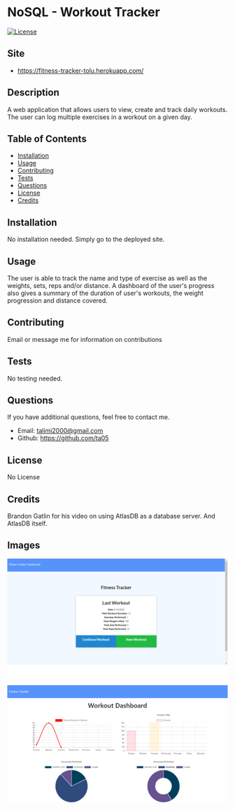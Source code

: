 #  NoSQL - Workout Tracker

[![License](https://img.shields.io/badge/license-None-green.svg)](https://shields.io/)

## Site

-   https://fitness-tracker-tolu.herokuapp.com/

## Description

A web application that allows users to view, create and track daily workouts. The user can log multiple exercises in a workout on a given day.

## Table of Contents

-   [Installation](#installation)
-   [Usage](#usage)
-   [Contributing](#contributing)
-   [Tests](#tests)
-   [Questions](#questions)
-   [License](#license)
-   [Credits](#credits)

## Installation

No installation needed. Simply go to the deployed site.

## Usage

The user is able to track the name and type of exercise as well as the weights, sets, reps and/or distance. A dashboard of the user's progress also gives a summary of the duration of user's workouts, the weight progression and distance covered.

## Contributing

Email or message me for information on contributions

## Tests

No testing needed.

## Questions

If you have additional questions, feel free to contact me.

-   Email: talimi2000@gmail.com
-   Github: https://github.com/ta05

## License

No License

## Credits

Brandon Gatlin for his video on using AtlasDB as a database server. And AtlasDB itself.

## Images

![Exercise](public\images\screencapture-fitness-tracker-tolu-herokuapp-com-1597342326762.png)

![Dashboard](public\images\screencapture-fitness-tracker-tolu-herokuapp-com-stats-1597342408591.png)

